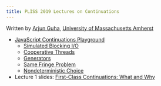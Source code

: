 ```yaml
---
title: PLISS 2019 Lectures on Continuations
---
```


Written by [Arjun Guha](https://people.cs.umass.edu/~arjun/),
[University of Massachusetts Amherst](https://www.cics.umass.edu)

- [JavaScript Continuations Playground](./playground)
  - [Simulated Blocking I/O](./playground/index.html#../examples/liftoff_sleep.js)
  - [Cooperative Threads](./playground/index.html#../examples/cooperative_threads.js)
  - [Generators](./playground/index.html#../examples/number_generator.js)
  - [Same Fringe Problem](./playground/index.html#../examples/same_fringe.js)
  - [Nondeterministic Choice](./playground/index.html#../examples/choice.js)
- Lecture 1 slides: [First-Class Continuations: What and Why](./lecture1.pdf)

